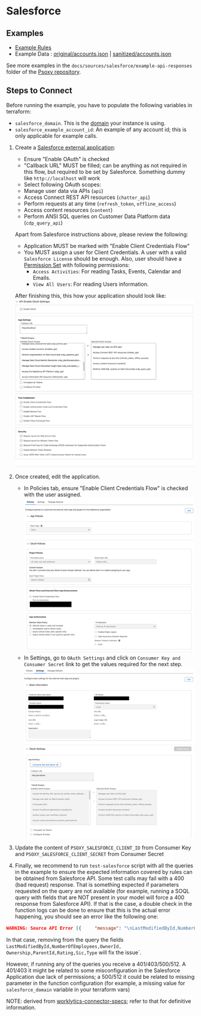 # Salesforce

## Examples

- [Example Rules](salesforce.yaml)
- Example Data : [original/accounts.json](example-api-responses/original/accounts.json) |
  [sanitized/accounts.json](example-api-responses/sanitized/accounts.json)

See more examples in the `docs/sources/salesforce/example-api-responses` folder
of the [Psoxy repository](https://github.com/Worklytics/psoxy).

## Steps to Connect

Before running the example, you have to populate the following variables in terraform:

- `salesforce_domain`. This is the [domain](https://help.salesforce.com/s/articleView?id=sf.faq_domain_name_what.htm&type=5) your instance is using.
- `salesforce_example_account_id`: An example of any account id; this is only applicable for example calls.

1. Create a [Salesforce external application](https://help.salesforce.com/s/articleView?id=xcloud.create_a_local_external_client_app.htm&type=5):
    - Ensure "Enable OAuth" is checked
    - "Callback URL" MUST be filled; can be anything as not required in this flow, but required to be set by Salesforce. Something dummy like `http://localhost` will work
    - Select following OAuth scopes:
    - Manage user data via APIs (`api`)
    - Access Connect REST API resources (`chatter_api`)
    - Perform requests at any time (`refresh_token`, `offline_access`)
    - Access content resources (`content`)
    - Perform ANSI SQL queries on Customer Data Platform data (`cdp_query_api`)

   Apart from Salesforce instructions above, please review the following:

    - Application MUST be marked with "Enable Client Credentials Flow"
    - You MUST assign a user for Client Credentials. A user with a valid `Salesforce License` should be enough. Also, user should have a [Permission Set](https://help.salesforce.com/s/articleView?id=platform.perm_sets_overview.htm&type=5) with following permissions:
        - `Access Activities`: For reading Tasks, Events, Calendar and Emails.
        - `View All Users`: For reading Users information.

    After finishing this, this how your application should look like:
    ![Salesforce Application Example](img/app_creation_settings.png)
2. Once created, edit the application.
    - In Policies tab, ensure "Enable Client Credentials Flow" is checked with the user assigned.
    ![Salesforce Application Policies Example](img/app_policies.png)
    - In Settings, go to `OAuth Settings` and click on `Consumer Key and Consumer Secret` link to get the values required for the next step.
    ![Salesforce Application Settings Example](img/app_settings.png)
3. Update the content of `PSOXY_SALESFORCE_CLIENT_ID` from Consumer Key and
   `PSOXY_SALESFORCE_CLIENT_SECRET` from Consumer Secret
4. Finally, we recommend to run `test-salesforce` script with all the queries in the example to ensure the expected information covered by rules can be obtained from Salesforce API. Some test calls may fail with a 400 (bad request) response. That is something expected if parameters requested on the query are not available (for example, running a SOQL query with fields that are NOT present in your model will force a 400 response from Salesforce API). If that is the case, a double check in the function logs can be done to ensure that this is the actual error happening, you should see an error like the following one:
```json
WARNING: Source API Error [{     "message": "\nLastModifiedById,NumberOfEmployees,OwnerId,Ownership,ParentId,Rating,Sic,Type\n                ^\nERROR at Row:1:Column:136\nNo such column 'Ownership' on entity 'Account'. If you are attempting to use a custom field, be sure to append the '__c' after the custom field name. Please reference your WSDL or the describe call for the appropriate names.",     "errorCode": "INVALID_FIELD"      }]
```
   In that case, removing from the query the fields `LastModifiedById,NumberOfEmployees,OwnerId, Ownership,ParentId,Rating,Sic,Type` will fix the issue`.

   However, if running any of the queries you receive a 401/403/500/512. A 401/403 it might be related to some misconfiguration in the Salesforce Application due lack of permissions; a 500/512 it could be related to missing parameter in the function configuration (for example, a missing value for `salesforce_domain` variable in your terraform vars)


NOTE: derived from [worklytics-connector-specs](../../../infra/modules/worklytics-connector-specs/main.tf); refer to that for definitive information.
